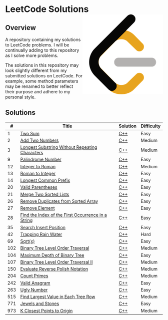 # LeetCode Solutions <img src="Images/Logo.png" width="256" height="256" align="right" />

## Overview

A repository containing my solutions to LeetCode problems. I will be continually adding to this repository as I solve
more problems.

The solutions in this repository may look slightly different from my submitted solutions on LeetCode. For example, some
method parameters may be renamed to better reflect their purpose and adhere to my personal style.

## Solutions

| #   | Title                                                                                                     | Solution                                                                                          | Difficulty |
|-----|-----------------------------------------------------------------------------------------------------------|---------------------------------------------------------------------------------------------------|-----------|
| 1   | [Two Sum](https://leetcode.com/problems/two-sum/)                                                         | [C++](https://github.com/TateHouse/LeetCode/blob/master/Source/TwoSum.cpp)                        | Easy      |
| 2   | [Add Two Numbers](https://leetcode.com/problems/add-two-numbers/)                                         | [C++](https://github.com/TateHouse/LeetCode/blob/master/Source/AddTwoNumbers.cpp)                 | Medium    |
| 3 | [Longest Substring Without Repeating Characters](https://leetcode.com/problems/longest-substring-without-repeating-characters/) | [C++](https://github.com/TateHouse/LeetCode/blob/master/Source/LongestSubstringWithoutRepeatingCharacters.cpp) | Medium |
| 9   | [Palindrome Number](https://leetcode.com/problems/palindrome-number/)                                     | [C++](https://github.com/TateHouse/LeetCode/blob/master/Source/PalindromeNumber.cpp)              | Easy      |
| 12  | [Integer to Roman](https://leetcode.com/problems/integer-to-roman/)                                       | [C++](https://github.com/TateHouse/LeetCode/blob/master/Source/IntegerToRoman.cpp)                | Medium    |
| 13  | [Roman to Integer](https://leetcode.com/problems/roman-to-integer/)                                       | [C++](https://github.com/TateHouse/LeetCode/blob/master/Source/RomanToInteger.cpp)                | Easy      |
| 14  | [Longest Common Prefix](https://leetcode.com/problems/longest-common-prefix/)                             | [C++](https://github.com/TateHouse/LeetCode/blob/master/Source/LongestCommonPrefix.cpp)           | Easy      |
| 20  | [Valid Parentheses](https://leetcode.com/problems/valid-parentheses/)                                     | [C++](https://github.com/TateHouse/LeetCode/blob/master/Source/ValidParentheses.cpp)              | Easy      |
| 21 | [Merge Two Sorted Lists](https://leetcode.com/problems/merge-two-sorted-lists/)                           | [C++](https://github.com/TateHouse/LeetCode/blob/master/Source/MergeTwoSortedLists.cpp) | Easy      |
| 26 | [Remove Duplicates from Sorted Array](https://leetcode.com/problems/remove-duplicates-from-sorted-array/) | [C++](https://github.com/TateHouse/LeetCode/blob/master/Source/RemoveDuplicatesFromSortedArray.cpp) | Easy |
| 27 | [Remove Element](https://leetcode.com/problems/remove-element/)                                           | [C++](https://github.com/TateHouse/LeetCode/blob/master/Source/RemoveElement.cpp) | Easy |
| 28 | [Find the Index of the First Occurrence in a String](https://leetcode.com/problems/find-the-index-of-the-first-occurrence-in-a-string) | [C++](https://github.com/TateHouse/LeetCode/blob/master/Source/FindIndexOfFirstOccurrenceInString.cpp) | Easy |
| 35 | [Search Insert Position](https://leetcode.com/problems/search-insert-position/)                           | [C++](https://github.com/TateHouse/LeetCode/blob/master/Source/SearchInsertPosition.cpp) | Easy     |
| 42 | [Trapping Rain Water](https://leetcode.com/problems/trapping-rain-water/)                                 | [C++](https://github.com/TateHouse/LeetCode/blob/master/Source/TrappingRainWater.cpp) | Hard      |
| 69 | [Sqrt(x)](https://leetcode.com/problems/sqrtx/)                                                           | [C++](https://github.com/TateHouse/LeetCode/blob/master/Source/SquareRoot.cpp) | Easy      |
| 102 | [Binary Tree Level Order Traversal](https://leetcode.com/problems/binary-tree-level-order-traversal/)     | [C++](https://github.com/TateHouse/LeetCode/blob/master/Source/BinaryTreeLevelOrderTraversal.cpp) | Medium    |
| 104 | [Maximum Depth of Binary Tree](https://leetcode.com/problems/maximum-depth-of-binary-tree/)               | [C++](https://github.com/TateHouse/LeetCode/blob/master/Source/MaximumDepthOfBinaryTree.cpp)      | Easy      |
| 107 | [Binary Tree Level Order Traversal II](https://leetcode.com/problems/binary-tree-level-order-traversal-ii/) | [C++](https://github.com/TateHouse/LeetCode/blob/master/Source/BinaryTreeLevelOrderTraversal2.cpp) | Medium    |
| 150 | [Evaluate Reverse Polish Notation](https://leetcode.com/problems/evaluate-reverse-polish-notation/)       | [C++](https://github.com/TateHouse/LeetCode/blob/master/Source/EvaluateReversePolishNotation.cpp) | Medium    |
| 204 | [Count Primes](https://leetcode.com/problems/count-primes/)                                               | [C++](https://github.com/TateHouse/LeetCode/blob/master/Source/CountPrimes.cpp) | Medium |
| 242 | [Valid Anagram](https://leetcode.com/problems/valid-anagram/)                                             | [C++](https://github.com/TateHouse/LeetCode/blob/master/Source/ValidAnagram.cpp) | Easy      |
| 263 | [Ugly Number](https://leetcode.com/problems/ugly-number/)                                                 | [C++](https://github.com/TateHouse/LeetCode/blob/master/Source/UglyNumber.cpp) | Easy      |
| 515 | [Find Largest Value in Each Tree Row](https://leetcode.com/problems/find-largest-value-in-each-tree-row/) | [C++](https://github.com/TateHouse/LeetCode/blob/master/Source/FindLargestValueInEachTreeRow.cpp) | Medium    |
| 771 | [Jewels and Stones](https://leetcode.com/problems/jewels-and-stones/)                                     | [C++](https://github.com/TateHouse/LeetCode/blob/master/Source/JewelsAndStones.cpp) | Easy      |
| 973 | [K Closest Points to Origin](https://leetcode.com/problems/k-closest-points-to-origin/)                   | [C++](https://github.com/TateHouse/LeetCode/blob/master/Source/KClosestPointsToOrigin.cpp) | Medium    |